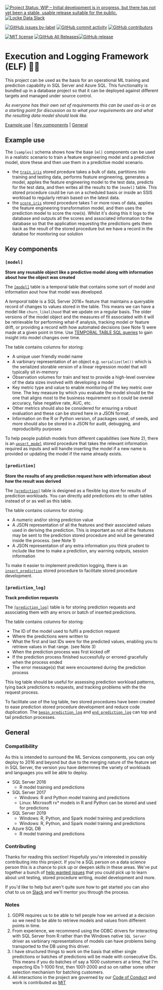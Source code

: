 [![Project Status: WIP – Initial development is in progress, but there
has not yet been a stable, usable release suitable for the
public.](http://www.repostatus.org/badges/latest/wip.svg)](http://www.repostatus.org/#wip) [![Locke Data
Slack](https://img.shields.io/badge/Slack-discuss-blue.svg?logo=slack&longCache=true&style=flat)](https://join.slack.com/t/lockedata/shared_invite/enQtMjkwNjY3ODkwMzg2LTI1OGU1NTM3ZGIyZGFiNTdlODI3MzU2N2ZlNDczMjM4M2U2OWVmNDMzZTQ1ZGNlZDQ3MGM2MGVjMjI2MWIyMjI)

[![GitHub issues by-label](https://img.shields.io/github/issues-raw/lockedata/mssql_ml_elf/help%20wanted.svg)](https://github.com/lockedata/mssql_ml_elf/issues?q=is%3Aopen+is%3Aissue+label%3A%22help+wanted%22)
[![GitHub commit activity](https://img.shields.io/github/commit-activity/m/lockedata/mssql_ml_elf.svg)](https://github.com/lockedata/mssql_ml_elf/graphs/commit-activity)
[![GitHub contributors](https://img.shields.io/github/contributors/lockedata/mssql_ml_elf.svg)](https://github.com/lockedata/mssql_ml_elf/graphs/contributors)

[![MIT license](https://img.shields.io/badge/license-MIT-brightgreen.svg)](https://opensource.org/licenses/MIT) 
[![GitHub All Releases](https://img.shields.io/github/downloads/lockedata/mssql_ml_elf/total.svg)![GitHub release](https://img.shields.io/github/release/lockedata/mssql_ml_elf.svg)](https://github.com/lockedata/mssql_ml_elf/releases)



# Execution and Logging Framework (ELF) 🧝‍♀️
This project can be used as the basis for an operational ML training and prediction capability in SQL Server and Azure SQL.
This functionality is bundled up in a database project so that it can be deployed against different targets and managed under source control. 

*As everyone has their own set of requirements this can be used as-is or as a starting point for discussion as to what your requirements are and what the resulting data model should look like.*

[Example use](#example-use) | [Key components](#key-components) | [General](#general)

## Example use
The `[samples]` schema shows how the base `[ml]` components can be used in a realistic scenario to train a feature engineering model and a predictive model, store these and then use them in a predictive model scenario.

- the [`train_iris`](MSSQL_ML_ELF/Stored%20Procedures/sample.train_iris.sql) stored prcedure takes a bulk of data, partitions into training and testing data, performs feature engineering, generates a model, applies the feature engineering model to the test data, predicts for the test data, and then writes all the results to the `[model]` table. This stored procedure could be run on a scheduled basis or inside an SSIS workload to regularly retrain based on the latest data.
- the [`score_iris`](MSSQL_ML_ELF/Stored%20Procedures/sample.score_iris.sql) stored procedure takes 1 or more rows of data, applies the feature engineering transformation model, and then uses the prediction model to score the row(s). Whilst it's doing this it logs to the database and outputs all the scores and associated information to the database so that the application requesting the predictions gets them back as the result of the stored procedure but we have a record in the databse for monitoring our solution

## Key components

### `[model]`
**Store any reusable object like a predictive model along with information about how the object was created**

The [`[model]`](MSSQL_ML_ELF/Tables/ml.model.sql) table is a temporal table that contains some sort of model and information aout how that model was developed.

A *temporal table* is a SQL Server 2016+ feature that maintains a queryable record of changes to values stored in the table. This means we can have a model like `churn_likelihood` that we update on a regular basis. The older versions of the model object and the measures of fit associated with it will be retrievable for performing what-if analysis, tracking model or feature drift, or providing a record with how automated decisions (see Note 1) were made at a given point in time. Use [TEMPORAL TABLE SQL queries](https://www.mssqltips.com/sqlservertip/5436/options-to-retrieve-sql-server-temporal-table-and-history-data/) to gain insight into model changes over time.

The table contains columns for storing:
- A unique user friendly model name
- A varbinary representation of an object e.g. `serialize(lm())` which is the serialized storable version of a linear regression model that will typically sit in-memory
- Observation volumes for train and test to provide a high-level overview of the data sizes involved with developing a model
- Key metric type and value to enable monitoring of the key metric over time. The key measure by which you evaluate the model should be the one that aligns most to the business requirement so it could be overall accuracy, false negative rate, AUC, etc.
- Other metrics should also be considered for ensuring a robust evaluation and these can be stored here in a JSON format.
- Information on the R or Python version, of packages used, of seeds, and more should also be stored in a JSON for audit, debugging, and reproducibility purposes

To help people publish models from different capabilities (see Note 2), there is an [`upsert_model`](MSSQL_ML_ELF/Stored%20Procedures/ml.upsert_model.sql) stored procedure that takes the relevant information required as inputs and will handle inserting the model if a new name is provided or updating the model if the name already exists.

### `[prediction]`
**Store the results of any prediction request here with information about how the result was derived**

The [`[prediction]`](MSSQL_ML_ELF/Tables/ml.prediction.sql) table is designed as a flexible log store for results of prediction workloads. You can directly add predictions etc to other tables instead of or as well as this table. 

The table contains columns for storing:
- A numeric and/or string prediction value
- A JSON representation of all the features and their associated values used in deriving the prediction. This is important as not all the features may be sent to the prediction stored procedure and wiull be generated inside the process. (see Note 1)
- A JSON representation of any extra information you think prudent to include like time to make a prediction, any warning outputs, session information 

To make it easier to implement prediction logging, there is an [`insert_prediction`](MSSQL_ML_ELF/Stored%20Procedures/ml.insert_prediction.sql) stored procedure to facilitate stored procedure development.

### `[prediction_log]`
**Track prediction requests**

The [`[prediction_log]`](MSSQL_ML_ELF/Tables/ml.prediction_log.sql) table is for storing prediction requests and associating them with any errors or batch of inserted predictions.

The table contains columns for storing:
- The ID of the model used to fulfil a prediction request
- Where the predictions were written to
- What the first and last IDs were for the predicted values, enabling you to retrieve values in that range. (see Note 3)
- When the prediction process was first kicked off
- If the prediction process finished successfully or errored gracefully when the process ended
- The error message(s) that were encountered during the prediction process

This log table should be useful for assessing prediction workload patterns, tying back predictions to requests, and tracking problems with the the request process. 

To facilitate use of the log table, two stored procedures have been created to ease prediction stored procedure development and reduce code duplication. The [`begin_prediction_log`](MSSQL_ML_ELF/Stored%20Procedures/ml.begin_prediction_log.sql) and [`end_prediction_log`](MSSQL_ML_ELF/Stored%20Procedures/ml.end_prediction_log.sql) can top and tail prediction processes.
   

## General
### Compatibility
As this is intended to surround the ML Services components, you can only deploy to 2016 and beyond but due to the merging nature of the feature set in SQL Server, the version you have determines the variety of workloads and languages you will be able to deploy. 

- SQL Server 2016
    + R model training and predictions
- SQL Server 2017
    + Windows: R and Python model training and predictions
    + Linux: Microsoft rx* models in R and Python can be stored and used for predictions
- SQL Server 2019
    + Windows: R, Python, and Spark model training and predictions
     + Windows: R, Python, and Spark model training and predictions
- Azure SQL DB
    + R model training and predictions

### Contributing
Thanks for reading this section! Hopefully you're interested in possibly contributing into this project. If you're a SQL person on a data science person this is a chance to pick up or deepen skills in these areas. We've put together a bunch of [help wanted issues](https://github.com/lockedata/mssql_ml_elf/issues?q=is%3Aopen+is%3Aissue+label%3A%22help+wanted%22) that you could pick up to learn about unit testing, stored procedure writing, model development and more.

If you'd like to help but aren't quite sure how to get started you can also chat to us on [Slack](https://join.slack.com/t/lockedata/shared_invite/enQtMjkwNjY3ODkwMzg2LTI1OGU1NTM3ZGIyZGFiNTdlODI3MzU2N2ZlNDczMjM4M2U2OWVmNDMzZTQ1ZGNlZDQ3MGM2MGVjMjI2MWIyMjI) and we'll mentor you through the process.

### Notes
1. GDPR requires us to be able to tell people how we arrived at a decision so we need to be able to retrieve models and values from different points in time.
2. From experience, we recommend using the ODBC drivers for interacting with SQL Server from R rather than the Windows native `SQL Server` driver as varbinary representations of models can have problems being transported to the DB using this driver.
3. I have structured things to work on the basis that either single predictions or batches of predictions will be made with consecutive IDs. This means if you do batches of say a 1000 customers at a time, that I'm expecting IDs 1-1000 first, then 1001-2000 and so on rather some other selection mechanism for batching customers.
4. All interactions in the project are governed by our [Code of Conduct](CODE_OF_CONDUCT.md) and work is contributed as [MIT](LICENSE)
